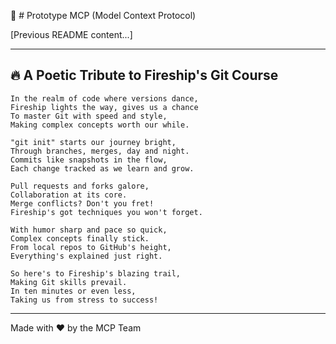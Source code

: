 🧠 # Prototype MCP (Model Context Protocol)

[Previous README content...]

---

## 🔥 A Poetic Tribute to Fireship's Git Course

```
In the realm of code where versions dance,
Fireship lights the way, gives us a chance
To master Git with speed and style,
Making complex concepts worth our while.

"git init" starts our journey bright,
Through branches, merges, day and night.
Commits like snapshots in the flow,
Each change tracked as we learn and grow.

Pull requests and forks galore,
Collaboration at its core.
Merge conflicts? Don't you fret!
Fireship's got techniques you won't forget.

With humor sharp and pace so quick,
Complex concepts finally stick.
From local repos to GitHub's height,
Everything's explained just right.

So here's to Fireship's blazing trail,
Making Git skills prevail.
In ten minutes or even less,
Taking us from stress to success!
```

---

Made with ❤️ by the MCP Team